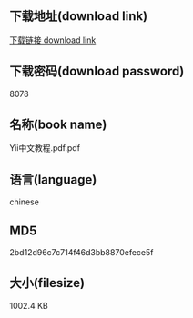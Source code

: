 ## 下载地址(download link)
[下载链接 download link](https://voluble-croquembouche-d321dc.netlify.app/?s=Yii%E4%B8%AD%E6%96%87%E6%95%99%E7%A8%8B.pdf)

## 下载密码(download password)
8078

## 名称(book name)
Yii中文教程.pdf.pdf

## 语言(language)
chinese

## MD5
2bd12d96c7c714f46d3bb8870efece5f

## 大小(filesize)
1002.4 KB
